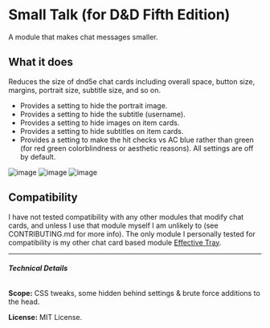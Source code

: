 # Small Talk (for D&D Fifth Edition)

A module that makes chat messages smaller.

## What it does 
Reduces the size of dnd5e chat cards including overall space, button size, margins, portrait size, subtitle size, and so on.
- Provides a setting to hide the portrait image.
- Provides a setting to hide the subtitle (username).
- Provides a setting to hide images on item cards.
- Provides a setting to hide subtitles on item cards.
- Provides a setting to make the hit checks vs AC blue rather than green (for red green colorblindness or aesthetic reasons).
All settings are off by default.

![image](https://github.com/etiquettestartshere/smalltalk/assets/148253744/38c1f9b5-dcc0-42b2-9a04-57c9087223b3) ![image](https://github.com/etiquettestartshere/smalltalk/assets/148253744/c83da662-5c40-488f-84b0-747a7f0d9ea9)
![image](https://github.com/etiquettestartshere/smalltalk/assets/148253744/cac58083-513b-4fff-9f4f-5bec809c14fa)




## Compatibility
I have not tested compatibility with any other modules that modify chat cards, and unless I use that module myself I am unlikely to (see CONTRIBUTING.md for more info). The only module I personally tested for compatibility is my other chat card based module [Effective Tray](https://github.com/etiquettestartshere/effectivetray).
___
###### **Technical Details**

**Scope:** CSS tweaks, some hidden behind settings & brute force additions to the head.

**License:** MIT License.
